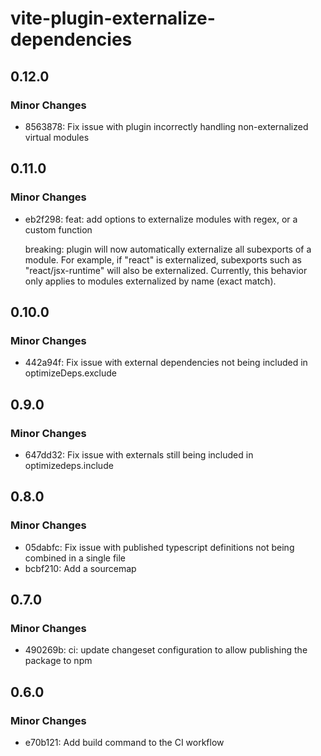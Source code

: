 # vite-plugin-externalize-dependencies

## 0.12.0

### Minor Changes

- 8563878: Fix issue with plugin incorrectly handling non-externalized virtual modules

## 0.11.0

### Minor Changes

- eb2f298: feat: add options to externalize modules with regex, or a custom function

  breaking: plugin will now automatically externalize all subexports of a module. For example, if "react" is externalized, subexports such as "react/jsx-runtime" will also be externalized. Currently, this behavior only applies to modules externalized by name (exact match).

## 0.10.0

### Minor Changes

- 442a94f: Fix issue with external dependencies not being included in optimizeDeps.exclude

## 0.9.0

### Minor Changes

- 647dd32: Fix issue with externals still being included in optimizedeps.include

## 0.8.0

### Minor Changes

- 05dabfc: Fix issue with published typescript definitions not being combined in a single file
- bcbf210: Add a sourcemap

## 0.7.0

### Minor Changes

- 490269b: ci: update changeset configuration to allow publishing the package to npm

## 0.6.0

### Minor Changes

- e70b121: Add build command to the CI workflow
